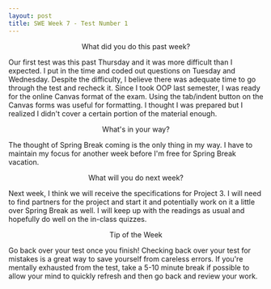 ```yaml
---
layout: post
title: SWE Week 7 - Test Number 1
---
```

<p align="center"> What did you do this past week? </p>
Our first test was this past Thursday and it was more difficult than I expected. I put in the time and coded out questions on Tuesday and Wednesday. Despite the difficulty, I believe there was adequate time to go through the test and recheck it. Since I took OOP last semester, I was ready for the online Canvas format of the exam. Using the tab/indent button on the Canvas forms was useful for formatting. I thought I was prepared but I realized I didn't cover a certain portion of the material enough.
<p align="center"> What's in your way? </p>
The thought of Spring Break coming is the only thing in my way. I have to maintain my focus for another week before I'm free for Spring Break vacation.
<p align="center"> What will you do next week? </p>
Next week, I think we will receive the specifications for Project 3. I will need to find partners for the project and start it and potentially work on it a little over Spring Break as well. I will keep up with the readings as usual and hopefully do well on the in-class quizzes.
<p align="center"> Tip of the Week </p>
Go back over your test once you finish! Checking back over your test for mistakes is a great way to save yourself from careless errors. If you're mentally exhausted from the test, take a 5-10 minute break if possible to allow your mind to quickly refresh and then go back and review your work.
